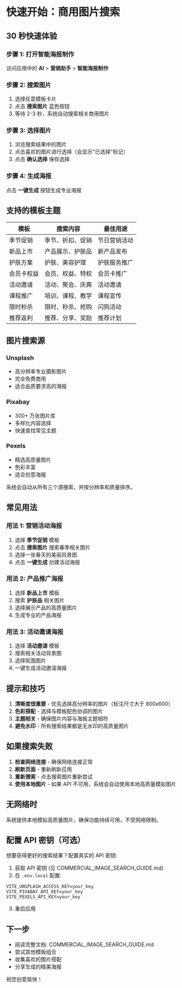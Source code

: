 # 快速开始：商用图片搜索

## 30 秒快速体验

### 步骤 1: 打开智能海报制作
访问应用中的 **AI** > **营销助手** > **智能海报制作**

### 步骤 2: 搜索图片
1. 选择任意模板卡片
2. 点击 **搜索图片** 蓝色按钮
3. 等待 2-3 秒，系统自动搜索相关商用图片

### 步骤 3: 选择图片
1. 浏览搜索结果中的图片
2. 点击喜欢的图片进行选择（会显示"已选择"标记）
3. 点击 **确认选择** 保存选择

### 步骤 4: 生成海报
点击 **一键生成** 按钮生成专业海报

## 支持的模板主题

| 模板 | 搜索内容 | 最佳用途 |
|------|--------|--------|
| 季节促销 | 季节、折扣、促销 | 节日营销活动 |
| 新品上市 | 产品展示、护肤品 | 新产品发布 |
| 护肤方案 | 护肤、美容护理 | 护肤服务推广 |
| 会员卡权益 | 会员、权益、特权 | 会员卡推广 |
| 活动邀请 | 活动、聚会、庆典 | 活动邀请 |
| 课程推广 | 培训、课程、教学 | 课程宣传 |
| 限时秒杀 | 限时、秒杀、抢购 | 闪购活动 |
| 推荐返利 | 推荐、分享、奖励 | 推荐计划 |

## 图片搜索源

### Unsplash
- 高分辨率专业摄影图片
- 完全免费商用
- 适合品质要求高的海报

### Pixabay
- 300+ 万张图片库
- 多样化内容选择
- 快速查找常见主题

### Pexels
- 精选高质量图片
- 色彩丰富
- 适合创意海报

系统会自动从所有三个源搜索，并按分辨率和质量排序。

## 常见用法

### 用法 1: 营销活动海报

1. 选择 **季节促销** 模板
2. 点击 **搜索图片** 搜索春季相关图片
3. 选择一张春天的美丽风景图
4. 点击 **一键生成** 创建活动海报

### 用法 2: 产品推广海报

1. 选择 **新品上市** 模板
2. 搜索 **护肤品** 相关图片
3. 选择展示产品的高质量图片
4. 生成专业的产品海报

### 用法 3: 活动邀请海报

1. 选择 **活动邀请** 模板
2. 搜索相关活动背景图
3. 选择氛围图片
4. 一键生成活动邀请海报

## 提示和技巧

1. **清晰度很重要** - 优先选择高分辨率的图片（标注尺寸大于 800x600）
2. **色彩搭配** - 选择与模板配色协调的图片
3. **主题相关** - 确保图片内容与海报主题相符
4. **避免水印** - 所有搜索结果都是无水印的高质量图片

## 如果搜索失败

1. **检查网络连接** - 确保网络连接正常
2. **刷新页面** - 重新刷新应用
3. **重新搜索** - 点击搜索图片重新尝试
4. **使用本地图片** - 如果 API 不可用，系统会自动使用本地高质量模拟图片

## 无网络时

系统提供本地模拟高质量图片，确保功能持续可用，不受网络限制。

## 配置 API 密钥（可选）

想要获得更好的搜索结果？配置真实的 API 密钥:

1. 获取 API 密钥 (见 COMMERCIAL_IMAGE_SEARCH_GUIDE.md)
2. 在 `.env.local` 配置:
```env
VITE_UNSPLASH_ACCESS_KEY=your_key
VITE_PIXABAY_API_KEY=your_key
VITE_PEXELS_API_KEY=your_key
```
3. 重启应用

## 下一步

- 阅读完整文档: COMMERCIAL_IMAGE_SEARCH_GUIDE.md
- 尝试其他模板组合
- 收集喜欢的图片搭配
- 分享生成的精美海报

祝您创意愉快！
